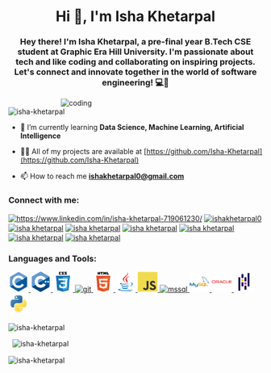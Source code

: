 <h1 align="center">Hi 👋, I'm Isha Khetarpal</h1>
<h3 align="center">Hey there! I'm Isha Khetarpal, a pre-final year B.Tech CSE student at Graphic Era Hill University. I'm passionate about tech and like coding and collaborating on inspiring projects. Let's connect and innovate together in the world of software engineering! 💻🚀</h3>

<img align="right" alt="coding" width="400" src="https://camo.githubusercontent.com/691cdc5f9c4dc0e88650b97d480af9237d9422963bd1184f95e00087d3aa8bbd/68747470733a2f2f692e696d6775722e636f6d2f72486c456444712e676966">

<p align="left"> <img src="https://komarev.com/ghpvc/?username=isha-khetarpal&label=Profile%20views&color=0e75b6&style=flat" alt="isha-khetarpal" /> </p>

- 🌱 I’m currently learning **Data Science, Machine Learning, Artificial Intelligence**

- 👨‍💻 All of my projects are available at [https://github.com/Isha-Khetarpal](https://github.com/Isha-Khetarpal)

- 📫 How to reach me **ishakhetarpal0@gmail.com**

<h3 align="left">Connect with me:</h3>
<p align="left">
<a href="https://linkedin.com/in/https://www.linkedin.com/in/isha-khetarpal-719061230/" target="blank"><img align="center" src="https://raw.githubusercontent.com/rahuldkjain/github-profile-readme-generator/master/src/images/icons/Social/linked-in-alt.svg" alt="https://www.linkedin.com/in/isha-khetarpal-719061230/" height="30" width="40" /></a>
<a href="https://codesandbox.com/ishakhetarpal0" target="blank"><img align="center" src="https://raw.githubusercontent.com/rahuldkjain/github-profile-readme-generator/master/src/images/icons/Social/codesandbox.svg" alt="ishakhetarpal0" height="30" width="40" /></a>
<a href="https://kaggle.com/isha khetarpal" target="blank"><img align="center" src="https://raw.githubusercontent.com/rahuldkjain/github-profile-readme-generator/master/src/images/icons/Social/kaggle.svg" alt="isha khetarpal" height="30" width="40" /></a>
<a href="https://www.codechef.com/users/isha khetarpal" target="blank"><img align="center" src="https://cdn.jsdelivr.net/npm/simple-icons@3.1.0/icons/codechef.svg" alt="isha khetarpal" height="30" width="40" /></a>
<a href="https://www.hackerrank.com/isha khetarpal" target="blank"><img align="center" src="https://raw.githubusercontent.com/rahuldkjain/github-profile-readme-generator/master/src/images/icons/Social/hackerrank.svg" alt="isha khetarpal" height="30" width="40" /></a>
<a href="https://codeforces.com/profile/isha khetarpal" target="blank"><img align="center" src="https://raw.githubusercontent.com/rahuldkjain/github-profile-readme-generator/master/src/images/icons/Social/codeforces.svg" alt="isha khetarpal" height="30" width="40" /></a>
<a href="https://www.hackerearth.com/isha khetarpal" target="blank"><img align="center" src="https://raw.githubusercontent.com/rahuldkjain/github-profile-readme-generator/master/src/images/icons/Social/hackerearth.svg" alt="isha khetarpal" height="30" width="40" /></a>
<a href="https://auth.geeksforgeeks.org/user/isha khetarpal" target="blank"><img align="center" src="https://raw.githubusercontent.com/rahuldkjain/github-profile-readme-generator/master/src/images/icons/Social/geeks-for-geeks.svg" alt="isha khetarpal" height="30" width="40" /></a>
</p>

<h3 align="left">Languages and Tools:</h3>
<p align="left"> <a href="https://www.cprogramming.com/" target="_blank" rel="noreferrer"> <img src="https://raw.githubusercontent.com/devicons/devicon/master/icons/c/c-original.svg" alt="c" width="40" height="40"/> </a> <a href="https://www.w3schools.com/cpp/" target="_blank" rel="noreferrer"> <img src="https://raw.githubusercontent.com/devicons/devicon/master/icons/cplusplus/cplusplus-original.svg" alt="cplusplus" width="40" height="40"/> </a> <a href="https://www.w3schools.com/css/" target="_blank" rel="noreferrer"> <img src="https://raw.githubusercontent.com/devicons/devicon/master/icons/css3/css3-original-wordmark.svg" alt="css3" width="40" height="40"/> </a> <a href="https://git-scm.com/" target="_blank" rel="noreferrer"> <img src="https://www.vectorlogo.zone/logos/git-scm/git-scm-icon.svg" alt="git" width="40" height="40"/> </a> <a href="https://www.w3.org/html/" target="_blank" rel="noreferrer"> <img src="https://raw.githubusercontent.com/devicons/devicon/master/icons/html5/html5-original-wordmark.svg" alt="html5" width="40" height="40"/> </a> <a href="https://www.java.com" target="_blank" rel="noreferrer"> <img src="https://raw.githubusercontent.com/devicons/devicon/master/icons/java/java-original.svg" alt="java" width="40" height="40"/> </a> <a href="https://developer.mozilla.org/en-US/docs/Web/JavaScript" target="_blank" rel="noreferrer"> <img src="https://raw.githubusercontent.com/devicons/devicon/master/icons/javascript/javascript-original.svg" alt="javascript" width="40" height="40"/> </a> <a href="https://www.microsoft.com/en-us/sql-server" target="_blank" rel="noreferrer"> <img src="https://www.svgrepo.com/show/303229/microsoft-sql-server-logo.svg" alt="mssql" width="40" height="40"/> </a> <a href="https://www.mysql.com/" target="_blank" rel="noreferrer"> <img src="https://raw.githubusercontent.com/devicons/devicon/master/icons/mysql/mysql-original-wordmark.svg" alt="mysql" width="40" height="40"/> </a> <a href="https://www.oracle.com/" target="_blank" rel="noreferrer"> <img src="https://raw.githubusercontent.com/devicons/devicon/master/icons/oracle/oracle-original.svg" alt="oracle" width="40" height="40"/> </a> <a href="https://pandas.pydata.org/" target="_blank" rel="noreferrer"> <img src="https://raw.githubusercontent.com/devicons/devicon/2ae2a900d2f041da66e950e4d48052658d850630/icons/pandas/pandas-original.svg" alt="pandas" width="40" height="40"/> </a> <a href="https://www.python.org" target="_blank" rel="noreferrer"> <img src="https://raw.githubusercontent.com/devicons/devicon/master/icons/python/python-original.svg" alt="python" width="40" height="40"/> </a> </p>

<p><img align="center" src="https://github-readme-stats.vercel.app/api/top-langs?username=isha-khetarpal&show_icons=true&locale=en&layout=compact" alt="isha-khetarpal" /></p>
<p> &nbsp; <img align="center" src="https://github-readme-stats.vercel.app/api?username=isha-khetarpal&show_icons=true&local=en" alt="isha-khetarpal"/></p>
<p><img align="center" src="https://github-readme-streak-stats.herokuapp.com/?user=isha-khetarpal&" alt="isha-khetarpal" /></p>
